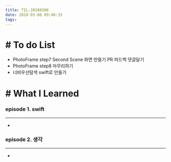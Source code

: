 ```yaml
---
title: TIL-20180308
date: 2018-03-08 09:40:33
tags: 
---
```


# # To do List

- PhotoFrame step7 Second Scene 화면 만들기 PR 피드백 댓글달기
- PhotoFrame step8 마무리하기
- 너비우선탐색 swift로 만들기

# # What I Learned

### episode 1. swift

---

-

### episode 2. 생각

---

- 
